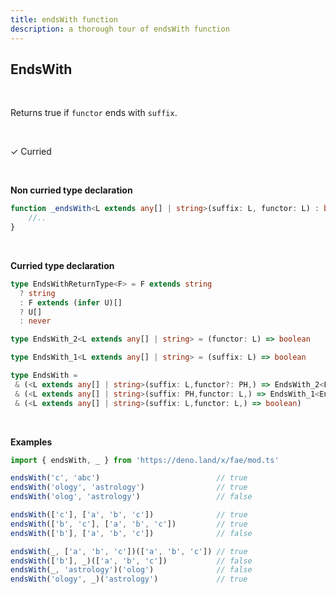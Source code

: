 ```yaml
---
title: endsWith function
description: a thorough tour of endsWith function
---
```


## EndsWith

<br>

Returns true if `functor` ends with `suffix`.

<br>

&check; Curried

<br>

**Non curried type declaration**
```typescript
function _endsWith<L extends any[] | string>(suffix: L, functor: L) : boolean {
    //..
}
```
<br>

**Curried type declaration**

```typescript
type EndsWithReturnType<F> = F extends string
  ? string
  : F extends (infer U)[]
  ? U[]
  : never

type EndsWith_2<L extends any[] | string> = (functor: L) => boolean

type EndsWith_1<L extends any[] | string> = (suffix: L) => boolean

type EndsWith =
 & (<L extends any[] | string>(suffix: L,functor?: PH,) => EndsWith_2<EndsWithReturnType<L>>)
 & (<L extends any[] | string>(suffix: PH,functor: L,) => EndsWith_1<EndsWithReturnType<L>>)
 & (<L extends any[] | string>(suffix: L,functor: L,) => boolean)
```
<br>

**Examples**
```typescript
import { endsWith, _ } from 'https://deno.land/x/fae/mod.ts'

endsWith('c', 'abc')                          // true
endsWith('ology', 'astrology')                // true
endsWith('olog', 'astrology')                 // false

endsWith(['c'], ['a', 'b', 'c'])              // true
endsWith(['b', 'c'], ['a', 'b', 'c'])         // true
endsWith(['b'], ['a', 'b', 'c'])              // false

endsWith(_, ['a', 'b', 'c'])(['a', 'b', 'c']) // true
endsWith(['b'], _)(['a', 'b', 'c'])           // false
endsWith(_, 'astrology')('olog')              // false
endsWith('ology', _)('astrology')             // true
``` 